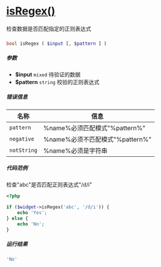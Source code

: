 [isRegex()](http://twinh.github.com/widget/api/isRegex)
=======================================================

检查数据是否匹配指定的正则表达式

### 
```php
bool isRegex ( $input [, $pattern ] )
```

##### 参数
* **$input** `mixed` 待验证的数据
* **$pattern** `string` 校验的正则表达式


##### 错误信息
| **名称**              | **信息**                                                       | 
|-----------------------|----------------------------------------------------------------|
| `pattern`             | %name%必须匹配模式"%pattern%"                                  |
| `negative`            | %name%必须不匹配模式"%pattern%"                                |
| `notString`           | %name%必须是字符串                                             |


##### 代码范例
检查"abc"是否匹配正则表达式"/d/i"
```php
<?php
 
if ($widget->isRegex('abc', '/d/i')) {
    echo 'Yes';
} else {
    echo 'No';
}
```
##### 运行结果
```php
'No'
```
